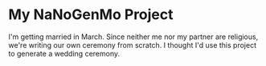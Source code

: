 # My NaNoGenMo Project

I'm getting married in March. Since neither me nor my partner are religious, we're writing our own ceremony from scratch. I thought I'd use this project to generate a wedding ceremony.
